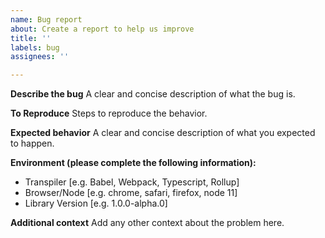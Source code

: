 ```yaml
---
name: Bug report
about: Create a report to help us improve
title: ''
labels: bug
assignees: ''

---
```


**Describe the bug**
A clear and concise description of what the bug is.

**To Reproduce**
Steps to reproduce the behavior.

**Expected behavior**
A clear and concise description of what you expected to happen.

**Environment (please complete the following information):**
 - Transpiler [e.g. Babel, Webpack, Typescript, Rollup]
 - Browser/Node [e.g. chrome, safari, firefox, node 11]
 - Library Version [e.g. 1.0.0-alpha.0]

**Additional context**
Add any other context about the problem here.
